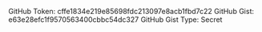 GitHub Token: cffe1834e219e85698fdc213097e8acb1fbd7c22
GitHub Gist: e63e28efc1f9570563400cbbc54dc327
GitHub Gist Type: Secret
